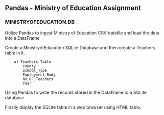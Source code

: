 ## Pandas - Ministry of Education Assignment
### MINISTRYOFEDUCATION.DB
Utilize Pandas to ingest Ministry of Education CSV datafile and load the data into a DataFrame
    
Create a MinistryofEducation SQLite Database and then create a Teachers table in it. 
        
        a) Teachers Table
            county
            School_Type
            Employment_Body
            No_OF_Teachers
            Year
            
Using Pandas to write the records stored in the DataFrame to a SQLite database.


Finally display the SQLite table in a web browser using HTML table.
